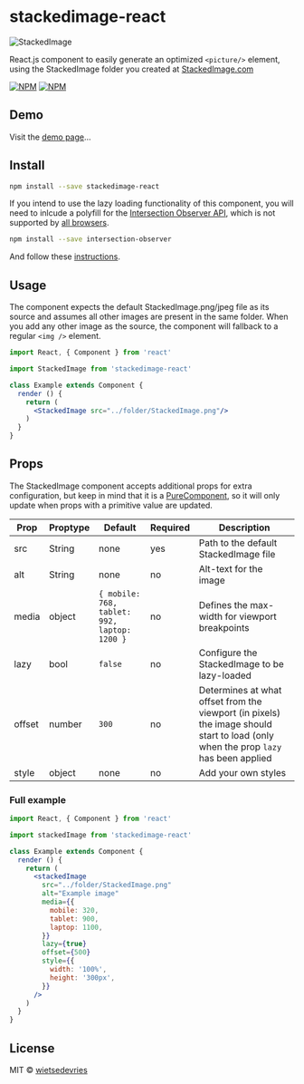 # stackedimage-react
![StackedImage](http://wietsedevries.eu/stackedimage/StackedImage.png)

React.js component to easily generate an optimized ```<picture/>``` element, using the StackedImage folder you created at [StackedImage.com](https://stackedimage.com)

[![NPM](https://img.shields.io/npm/v/stackedimage-react.svg)](https://www.npmjs.com/package/stackedimage-react) [![NPM](https://img.shields.io/bundlephobia/minzip/stackedimage-react.svg)](https://www.npmjs.com/package/stackedimage-react)

## Demo

Visit the [demo page](https://wietsedevries.github.io/stackedimage-react/)...

## Install

```bash
npm install --save stackedimage-react
```

If you intend to use the lazy loading functionality of this component, you will need to inlcude a polyfill for the [Intersection Observer API](https://developer.mozilla.org/en-US/docs/Web/API/Intersection_Observer_API), which is not supported by [all browsers](https://caniuse.com/#feat=intersectionobserver).

```bash
npm install --save intersection-observer
```
And follow these [instructions](https://www.npmjs.com/package/intersection-observer).

## Usage

The component expects the default StackedImage.png/jpeg file as its source and assumes all other images are present in the same folder. When you add any other image as the source, the component will fallback to a regular ```<img />``` element.

```jsx
import React, { Component } from 'react'

import StackedImage from 'stackedimage-react'

class Example extends Component {
  render () {
    return (
      <StackedImage src="../folder/StackedImage.png"/>
    )
  }
}
```

## Props

The StackedImage component accepts additional props for extra configuration, but keep in mind that it is a [PureComponent](https://reactjs.org/docs/react-api.html#reactpurecomponent), so it will only update when props with a primitive value are updated.

|Prop|Proptype|Default|Required|Description|
|----|--------|-------|--------|-----------|
|src|String|none|yes|Path to the default StackedImage file|
|alt|String|none|no|Alt-text for the image|
|media|object|```{ mobile: 768, tablet: 992, laptop: 1200 }```|no|Defines the max-width for viewport breakpoints|
|lazy|bool|```false```|no|Configure the StackedImage to be lazy-loaded|
|offset|number|```300```|no|Determines at what offset from the viewport (in pixels) the image should start to load (only when the prop ```lazy``` has been applied|
|style|object|none|no|Add your own styles|

### Full example
```jsx
import React, { Component } from 'react'

import stackedImage from 'stackedimage-react'

class Example extends Component {
  render () {
    return (
      <stackedImage
        src="../folder/StackedImage.png"
        alt="Example image"
        media={{
          mobile: 320,
          tablet: 900,
          laptop: 1100,
        }}
        lazy={true}
        offset={500}
        style={{
          width: '100%',
          height: '300px',
        }}
      />
    )
  }
}
```

## License

MIT © [wietsedevries](https://github.com/wietsedevries)
